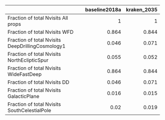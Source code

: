 |                                                  |   baseline2018a |   kraken_2035 |
|:-------------------------------------------------|----------------:|--------------:|
| Fraction of total Nvisits All props              |           1     |         1     |
| Fraction of total Nvisits WFD                    |           0.864 |         0.844 |
| Fraction of total Nvisits DeepDrillingCosmology1 |           0.046 |         0.071 |
| Fraction of total Nvisits NorthEclipticSpur      |           0.055 |         0.052 |
| Fraction of total Nvisits WideFastDeep           |           0.864 |         0.844 |
| Fraction of total Nvisits DD                     |           0.046 |         0.071 |
| Fraction of total Nvisits GalacticPlane          |           0.016 |         0.015 |
| Fraction of total Nvisits SouthCelestialPole     |           0.02  |         0.019 |
